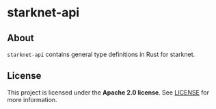 # starknet-api

## About

`starknet-api` contains general type definitions in Rust for starknet.

## License

This project is licensed under the **Apache 2.0 license**.
See [LICENSE](../../LICENSE) for more information.
